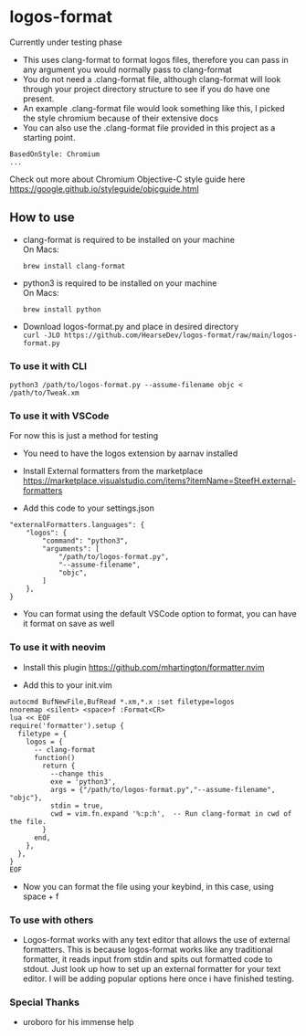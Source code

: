 # logos-format
Currently under testing phase

- This uses clang-format to format logos files, therefore you can pass in any argument you would normally pass to clang-format
- You do not need a .clang-format file, although clang-format will look through your project directory structure to see if you do have one present.
- An example .clang-format file would look something like this, I picked the style chromium because of their extensive docs
- You can also use the .clang-format file provided in this project as a starting point.

```
BasedOnStyle: Chromium
...
```


Check out more about Chromium Objective-C style guide here https://google.github.io/styleguide/objcguide.html




<h2>How to use</h2>

- clang-format is required to be installed on your machine <br>
On Macs: 

    ```
    brew install clang-format
    ```
- python3 is required to be installed on your machine <br>
On Macs: 

    ```
    brew install python
    ```
 - Download logos-format.py and place in desired directory <br>
`curl -JLO https://github.com/HearseDev/logos-format/raw/main/logos-format.py` <br>


<h3>To use it with CLI</h3>

```
python3 /path/to/logos-format.py --assume-filename objc < /path/to/Tweak.xm
```

<h3>To use it with VSCode</h3>
For now this is just a method for testing <br>

- You need to have the logos extension by aarnav installed


- Install External formatters from the marketplace
https://marketplace.visualstudio.com/items?itemName=SteefH.external-formatters

- Add this code to your settings.json
```
"externalFormatters.languages": {
    "logos": {
        "command": "python3",
        "arguments": [
            "/path/to/logos-format.py",
            "--assume-filename",
            "objc",
        ]
    },
}
```
- You can format using the default VSCode option to format, you can have it format on save as well


<h3>To use it with neovim</h3>

- Install this plugin https://github.com/mhartington/formatter.nvim

- Add this to your init.vim
```
autocmd BufNewFile,BufRead *.xm,*.x :set filetype=logos
nnoremap <silent> <space>f :Format<CR>
lua << EOF
require('formatter').setup {
  filetype = {
    logos = {
      -- clang-format
      function()
        return {
          --change this
          exe = 'python3',
          args = {"/path/to/logos-format.py","--assume-filename", "objc"},
          stdin = true,
          cwd = vim.fn.expand '%:p:h',  -- Run clang-format in cwd of the file.
        }
      end,
    },
  },
}
EOF
```
- Now you can format the file using your keybind, in this case, using space + f
  
<h3>To use with others</h3>

- Logos-format works with any text editor that allows the use of external formatters. This is because logos-format works like any traditional formatter, it reads input from stdin and spits out formatted code to stdout. Just look up how to set up an external formatter for your text editor. I will be adding popular options here once i have finished testing.

<h3>Special Thanks</h3>

- uroboro for his immense help
